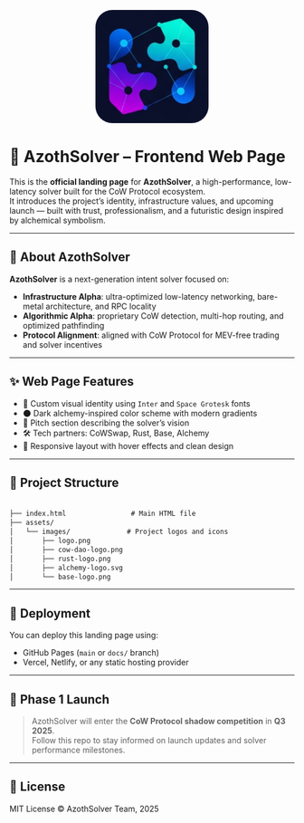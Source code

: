 <p align="center">
  <img src="assets/images/logo.png" alt="AzothSolver Logo" width="200" style="border-radius: 30px"/>
</p>


# 🌌 AzothSolver – Frontend Web Page

This is the **official landing page** for **AzothSolver**, a high-performance, low-latency solver built for the CoW Protocol ecosystem.  
It introduces the project’s identity, infrastructure values, and upcoming launch — built with trust, professionalism, and a futuristic design inspired by alchemical symbolism.

---

## 🧬 About AzothSolver

**AzothSolver** is a next-generation intent solver focused on:

- **Infrastructure Alpha**: ultra-optimized low-latency networking, bare-metal architecture, and RPC locality
- **Algorithmic Alpha**: proprietary CoW detection, multi-hop routing, and optimized pathfinding
- **Protocol Alignment**: aligned with CoW Protocol for MEV-free trading and solver incentives

---

## ✨ Web Page Features

- 🎨 Custom visual identity using `Inter` and `Space Grotesk` fonts  
- 🌑 Dark alchemy-inspired color scheme with modern gradients  
- 🧠 Pitch section describing the solver’s vision  
- 🛠️ Tech partners: CoWSwap, Rust, Base, Alchemy  
- 📱 Responsive layout with hover effects and clean design  

---

## 📁 Project Structure

```

├── index.html                # Main HTML file
├── assets/
│   └── images/              # Project logos and icons
│       ├── logo.png
│       ├── cow-dao-logo.png
│       ├── rust-logo.png
│       ├── alchemy-logo.svg
│       └── base-logo.png

```

---

## 🚀 Deployment

You can deploy this landing page using:

- GitHub Pages (`main` or `docs/` branch)
- Vercel, Netlify, or any static hosting provider

---

## 📅 Phase 1 Launch

> AzothSolver will enter the **CoW Protocol shadow competition** in **Q3 2025**.  
> Follow this repo to stay informed on launch updates and solver performance milestones.

---

## 🧪 License

MIT License © AzothSolver Team, 2025

